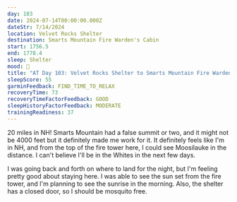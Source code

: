 ```yaml
---
day: 103
date: 2024-07-14T00:00:00.000Z
dateStr: 7/14/2024
location: Velvet Rocks Shelter
destination: Smarts Mountain Fire Warden's Cabin
start: 1756.5
end: 1778.4
sleep: Shelter
mood: 🙂
title: "AT Day 103: Velvet Rocks Shelter to Smarts Mountain Fire Warden's Cabin"
sleepScore: 55
garminFeedback: FIND_TIME_TO_RELAX
recoveryTime: 73
recoveryTimeFactorFeedback: GOOD
sleepHistoryFactorFeedback: MODERATE
trainingReadiness: 37
---
```

20 miles in NH! Smarts Mountain had a false summit or two, and it might not be 4000 feet but it definitely made me work for it. It definitely feels like I'm in NH, and from the top of the fire tower here, I could see Moosilauke in the distance. I can't believe I'll be in the Whites in the next few days.

I was going back and forth on where to land for the night, but I'm feeling pretty good about staying here. I was able to see the sun set from the fire tower, and I'm planning to see the sunrise in the morning. Also, the shelter has a closed door, so I should be mosquito free.
